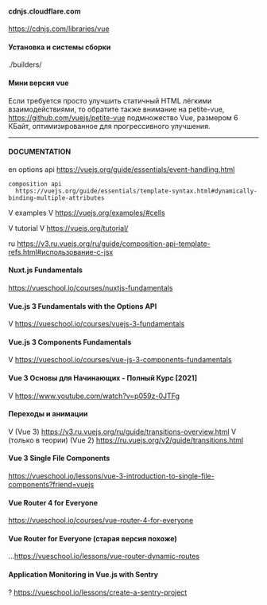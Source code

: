#### cdnjs.cloudflare.com
  https://cdnjs.com/libraries/vue

#### Установка и системы сборки
  ./builders/

#### Мини версия vue 
  Если требуется просто улучшить статичный HTML лёгкими взаимодействиями, то обратите также внимание на 
    petite-vue, 
      https://github.com/vuejs/petite-vue
    подмножество Vue, размером 6 КБайт, оптимизированное для прогрессивного улучшения.

------------------------------------------------------------

#### DOCUMENTATION
  en
    options api 
      https://vuejs.org/guide/essentials/event-handling.html

    composition api
      https://vuejs.org/guide/essentials/template-syntax.html#dynamically-binding-multiple-attributes
      


  V examples
    V https://vuejs.org/examples/#cells

  V tutorial
    V https://vuejs.org/tutorial/

  ru 
    https://v3.ru.vuejs.org/ru/guide/composition-api-template-refs.html#использование-с-jsx
    <!-- practice->frameworks->vue->...doc -->

#### Nuxt.js Fundamentals
  https://vueschool.io/courses/nuxtjs-fundamentals

#### Vue.js 3 Fundamentals with the Options API
  V https://vueschool.io/courses/vuejs-3-fundamentals

#### Vue.js 3 Components Fundamentals
  V https://vueschool.io/courses/vue-js-3-components-fundamentals

#### Vue 3 Основы для Начинающих - Полный Курс [2021]
  V https://www.youtube.com/watch?v=p059z-0JTFg

#### Переходы и анимации
  V (Vue 3)
    https://v3.ru.vuejs.org/ru/guide/transitions-overview.html
  V (только в теории) (Vue 2) 
    https://ru.vuejs.org/v2/guide/transitions.html

#### Vue 3 Single File Components
  https://vueschool.io/lessons/vue-3-introduction-to-single-file-components?friend=vuejs

#### Vue Router 4 for Everyone
  https://vueschool.io/courses/vue-router-4-for-everyone

#### Vue Router for Everyone (старая версия похоже)
  ...https://vueschool.io/lessons/vue-router-dynamic-routes



#### Application Monitoring in Vue.js with Sentry
  ? https://vueschool.io/lessons/create-a-sentry-project

